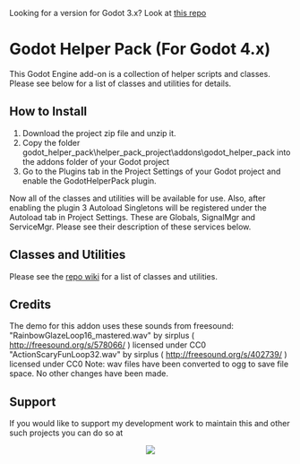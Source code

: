 Looking for a version for Godot 3.x?  Look at [this repo](https://github.com/jhlothamer/godot_helper_pack_3)
# Godot Helper Pack (For Godot 4.x)
This Godot Engine add-on is a collection of helper scripts and classes.  Please see below for a list of classes and utilities for details.


## How to Install
1. Download the project zip file and unzip it.
2. Copy the folder godot_helper_pack\helper_pack_project\addons\godot_helper_pack into the addons folder of your Godot project
3. Go to the Plugins tab in the Project Settings of your Godot project and enable the GodotHelperPack plugin.

Now all of the classes and utilities will be available for use.  Also, after enabling the plugin 3 Autoload Singletons will be registered under the Autoload tab in Project Settings.  These are Globals, SignalMgr and ServiceMgr.  Please see their description of these services below.


## Classes and Utilities

Please see the [repo wiki](https://github.com/jhlothamer/godot_helper_pack/wiki) for a list of classes and utilities.


## Credits
The demo for this addon uses these sounds from freesound:
"RainbowGlazeLoop16_mastered.wav" by sirplus ( http://freesound.org/s/578066/ ) licensed under CC0
"ActionScaryFunLoop32.wav" by sirplus ( http://freesound.org/s/402739/ ) licensed under CC0
Note: wav files have been converted to ogg to save file space.  No other changes have been made.

## Support
If you would like to support my development work to maintain this and other such projects you can do so at 
<br>
<p align="center">
<a href="https://www.buymeacoffee.com/jlothamer">
<img src="https://media.giphy.com/media/hXMGQqJFlIQMOjpsKC/giphy.gif" />
</a>
</p>


